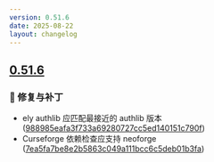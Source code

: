 ```yaml
---
version: 0.51.6
date: 2025-08-22
layout: changelog
---
```

## [0.51.6](#0.51.6)
### 🐛 修复与补丁

- ely authlib 应匹配最接近的 authlib 版本 ([988985eafa3f733a69280727cc5ed140151c790f](https://github.com/Voxelum/x-minecraft-launcher/commit/988985eafa3f733a69280727cc5ed140151c790f))
- Curseforge 依赖检查应支持 neoforge ([7ea5fa7be8e2b5863c049a111bcc6c5deb01b3fa](https://github.com/Voxelum/x-minecraft-launcher/commit/7ea5fa7be8e2b5863c049a111bcc6c5deb01b3fa))